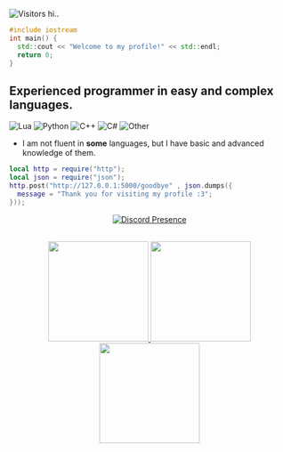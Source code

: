 ![Visitors](https://visitor-badge.laobi.icu/badge?page_id=boydev-1444&right_color=%23262626&left_color=%2312121)
hi..
```cpp
#include iostream
int main() {
  std::cout << "Welcome to my profile!" << std::endl;
  return 0;
}
```
## Experienced programmer in easy and complex languages.
![Lua](https://img.shields.io/badge/Lua-black?style=flat&color=00007D)
![Python](https://img.shields.io/badge/Python-yellow)
![C++](https://img.shields.io/badge/C++-purple)
![C#](https://img.shields.io/badge/C%23-green)
![Other](https://img.shields.io/badge/Other-gray)

- I am not fluent in **some** languages, but I have basic and advanced knowledge of them.
```lua
local http = require("http");
local json = require("json");
http.post("http://127.0.0.1:5000/goodbye" , json.dumps({
  message = "Thank you for visiting my profile :3";
}));
```
<div align="center">
  <a href="https://discord.com/users/1091484248650829905">
    <img src="https://lanyard.cnrad.dev/api/1091484248650829905" alt="Discord Presence">
  </a>
</div>
<br/><p align="center">
<a href="https://github.com/boydev-1444">
  <img height="180em" src="http://github-profile-summary-cards.vercel.app/api/cards/profile-details?username=boydev-1444&theme=github_dark"/>
  <img height="180em" src="http://github-profile-summary-cards.vercel.app/api/cards/repos-per-language?username=boydev-1444&theme=github_dark"/>
  <img height="180em" src="http://github-profile-summary-cards.vercel.app/api/cards/stats?username=boydev-1444&theme=github_dark"/>
</a>
</p>
